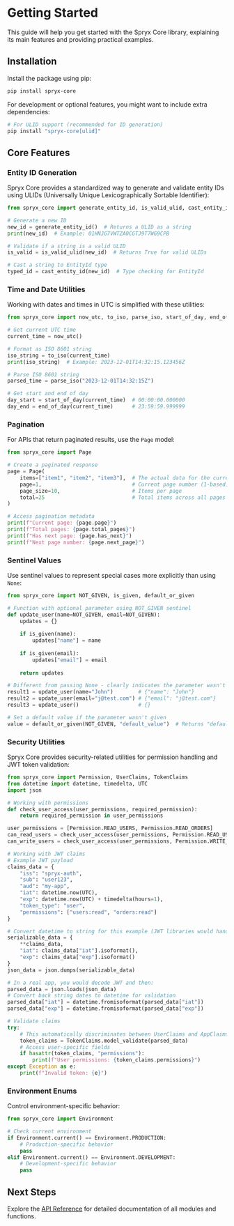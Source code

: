 # Getting Started

This guide will help you get started with the Spryx Core library, explaining its main features and providing practical examples.

## Installation

Install the package using pip:

```bash
pip install spryx-core
```

For development or optional features, you might want to include extra dependencies:

```bash
# For ULID support (recommended for ID generation)
pip install "spryx-core[ulid]"
```

## Core Features

### Entity ID Generation

Spryx Core provides a standardized way to generate and validate entity IDs using ULIDs (Universally Unique Lexicographically Sortable Identifier):

```python
from spryx_core import generate_entity_id, is_valid_ulid, cast_entity_id

# Generate a new ID
new_id = generate_entity_id()  # Returns a ULID as a string
print(new_id)  # Example: 01HNJG7VWTZA0CGTJ9T7WG9CPB

# Validate if a string is a valid ULID
is_valid = is_valid_ulid(new_id)  # Returns True for valid ULIDs

# Cast a string to EntityId type
typed_id = cast_entity_id(new_id)  # Type checking for EntityId
```

### Time and Date Utilities

Working with dates and times in UTC is simplified with these utilities:

```python
from spryx_core import now_utc, to_iso, parse_iso, start_of_day, end_of_day

# Get current UTC time
current_time = now_utc()

# Format as ISO 8601 string
iso_string = to_iso(current_time)
print(iso_string)  # Example: 2023-12-01T14:32:15.123456Z

# Parse ISO 8601 string
parsed_time = parse_iso("2023-12-01T14:32:15Z")

# Get start and end of day
day_start = start_of_day(current_time)  # 00:00:00.000000
day_end = end_of_day(current_time)      # 23:59:59.999999
```

### Pagination

For APIs that return paginated results, use the `Page` model:

```python
from spryx_core import Page

# Create a paginated response
page = Page(
    items=["item1", "item2", "item3"],  # The actual data for the current page
    page=1,                             # Current page number (1-based)
    page_size=10,                       # Items per page
    total=25                            # Total items across all pages
)

# Access pagination metadata
print(f"Current page: {page.page}")
print(f"Total pages: {page.total_pages}")
print(f"Has next page: {page.has_next}")
print(f"Next page number: {page.next_page}")
```

### Sentinel Values

Use sentinel values to represent special cases more explicitly than using `None`:

```python
from spryx_core import NOT_GIVEN, is_given, default_or_given

# Function with optional parameter using NOT_GIVEN sentinel
def update_user(name=NOT_GIVEN, email=NOT_GIVEN):
    updates = {}
    
    if is_given(name):
        updates["name"] = name
        
    if is_given(email):
        updates["email"] = email
        
    return updates

# Different from passing None - clearly indicates the parameter wasn't provided
result1 = update_user(name="John")        # {"name": "John"}
result2 = update_user(email="j@test.com") # {"email": "j@test.com"}
result3 = update_user()                   # {}

# Set a default value if the parameter wasn't given
value = default_or_given(NOT_GIVEN, "default_value")  # Returns "default_value"
```

### Security Utilities

Spryx Core provides security-related utilities for permission handling and JWT token validation:

```python
from spryx_core import Permission, UserClaims, TokenClaims
from datetime import datetime, timedelta, UTC
import json

# Working with permissions
def check_user_access(user_permissions, required_permission):
    return required_permission in user_permissions

user_permissions = [Permission.READ_USERS, Permission.READ_ORDERS]
can_read_users = check_user_access(user_permissions, Permission.READ_USERS)  # True
can_write_users = check_user_access(user_permissions, Permission.WRITE_USERS)  # False

# Working with JWT claims
# Example JWT payload
claims_data = {
    "iss": "spryx-auth",
    "sub": "user123",
    "aud": "my-app",
    "iat": datetime.now(UTC),
    "exp": datetime.now(UTC) + timedelta(hours=1),
    "token_type": "user",
    "permissions": ["users:read", "orders:read"]
}

# Convert datetime to string for this example (JWT libraries would handle this)
serializable_data = {
    **claims_data,
    "iat": claims_data["iat"].isoformat(),
    "exp": claims_data["exp"].isoformat()
}
json_data = json.dumps(serializable_data)

# In a real app, you would decode JWT and then:
parsed_data = json.loads(json_data)
# Convert back string dates to datetime for validation
parsed_data["iat"] = datetime.fromisoformat(parsed_data["iat"])
parsed_data["exp"] = datetime.fromisoformat(parsed_data["exp"])

# Validate claims
try:
    # This automatically discriminates between UserClaims and AppClaims
    token_claims = TokenClaims.model_validate(parsed_data)
    # Access user-specific fields
    if hasattr(token_claims, "permissions"):
        print(f"User permissions: {token_claims.permissions}")
except Exception as e:
    print(f"Invalid token: {e}")
```

### Environment Enums

Control environment-specific behavior:

```python
from spryx_core import Environment

# Check current environment
if Environment.current() == Environment.PRODUCTION:
    # Production-specific behavior
    pass
elif Environment.current() == Environment.DEVELOPMENT:
    # Development-specific behavior
    pass
```

## Next Steps

Explore the [API Reference](api/index.md) for detailed documentation of all modules and functions. 